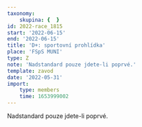 ```yaml
---
taxonomy:
    skupina: {  }
id: 2022-race_1815
start: '2022-06-15'
end: '2022-06-15'
title: 'D+: sportovní prohlídka'
place: 'FSpS MUNI'
type: Z
note: 'Nadstandard pouze jdete-li poprvé.'
template: zavod
date: '2022-05-31'
import:
    type: members
    time: 1653999002
---
```


Nadstandard pouze jdete-li poprvé.
